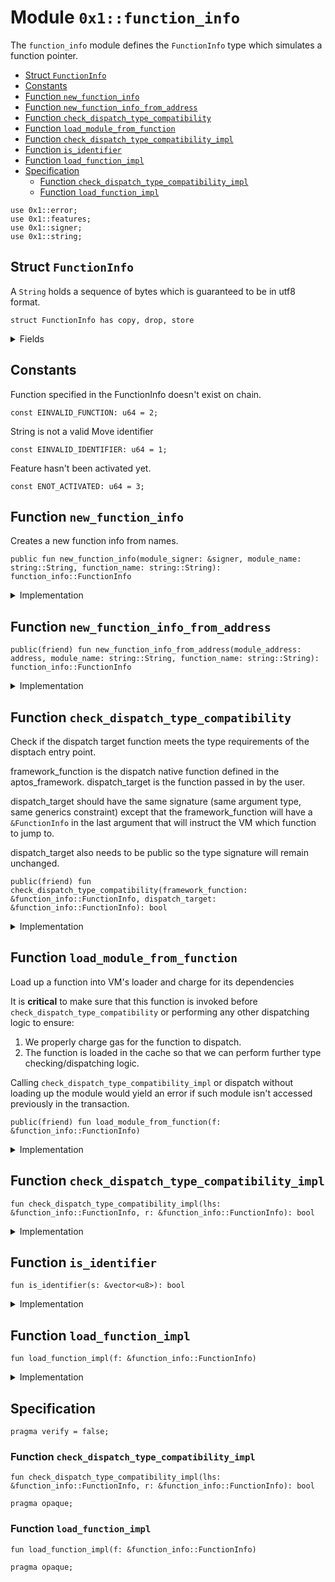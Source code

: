 
<a id="0x1_function_info"></a>

# Module `0x1::function_info`

The <code>function_info</code> module defines the <code>FunctionInfo</code> type which simulates a function pointer.


-  [Struct `FunctionInfo`](#0x1_function_info_FunctionInfo)
-  [Constants](#@Constants_0)
-  [Function `new_function_info`](#0x1_function_info_new_function_info)
-  [Function `new_function_info_from_address`](#0x1_function_info_new_function_info_from_address)
-  [Function `check_dispatch_type_compatibility`](#0x1_function_info_check_dispatch_type_compatibility)
-  [Function `load_module_from_function`](#0x1_function_info_load_module_from_function)
-  [Function `check_dispatch_type_compatibility_impl`](#0x1_function_info_check_dispatch_type_compatibility_impl)
-  [Function `is_identifier`](#0x1_function_info_is_identifier)
-  [Function `load_function_impl`](#0x1_function_info_load_function_impl)
-  [Specification](#@Specification_1)
    -  [Function `check_dispatch_type_compatibility_impl`](#@Specification_1_check_dispatch_type_compatibility_impl)
    -  [Function `load_function_impl`](#@Specification_1_load_function_impl)


<pre><code>use 0x1::error;
use 0x1::features;
use 0x1::signer;
use 0x1::string;
</code></pre>



<a id="0x1_function_info_FunctionInfo"></a>

## Struct `FunctionInfo`

A <code>String</code> holds a sequence of bytes which is guaranteed to be in utf8 format.


<pre><code>struct FunctionInfo has copy, drop, store
</code></pre>



<details>
<summary>Fields</summary>


<dl>
<dt>
<code>module_address: address</code>
</dt>
<dd>

</dd>
<dt>
<code>module_name: string::String</code>
</dt>
<dd>

</dd>
<dt>
<code>function_name: string::String</code>
</dt>
<dd>

</dd>
</dl>


</details>

<a id="@Constants_0"></a>

## Constants


<a id="0x1_function_info_EINVALID_FUNCTION"></a>

Function specified in the FunctionInfo doesn't exist on chain.


<pre><code>const EINVALID_FUNCTION: u64 &#61; 2;
</code></pre>



<a id="0x1_function_info_EINVALID_IDENTIFIER"></a>

String is not a valid Move identifier


<pre><code>const EINVALID_IDENTIFIER: u64 &#61; 1;
</code></pre>



<a id="0x1_function_info_ENOT_ACTIVATED"></a>

Feature hasn't been activated yet.


<pre><code>const ENOT_ACTIVATED: u64 &#61; 3;
</code></pre>



<a id="0x1_function_info_new_function_info"></a>

## Function `new_function_info`

Creates a new function info from names.


<pre><code>public fun new_function_info(module_signer: &amp;signer, module_name: string::String, function_name: string::String): function_info::FunctionInfo
</code></pre>



<details>
<summary>Implementation</summary>


<pre><code>public fun new_function_info(
    module_signer: &amp;signer,
    module_name: String,
    function_name: String,
): FunctionInfo &#123;
    new_function_info_from_address(
        signer::address_of(module_signer),
        module_name,
        function_name,
    )
&#125;
</code></pre>



</details>

<a id="0x1_function_info_new_function_info_from_address"></a>

## Function `new_function_info_from_address`



<pre><code>public(friend) fun new_function_info_from_address(module_address: address, module_name: string::String, function_name: string::String): function_info::FunctionInfo
</code></pre>



<details>
<summary>Implementation</summary>


<pre><code>public(friend) fun new_function_info_from_address(
    module_address: address,
    module_name: String,
    function_name: String,
): FunctionInfo &#123;
    assert!(
        is_identifier(string::bytes(&amp;module_name)),
        EINVALID_IDENTIFIER
    );
    assert!(
        is_identifier(string::bytes(&amp;function_name)),
        EINVALID_IDENTIFIER
    );
    FunctionInfo &#123;
        module_address,
        module_name,
        function_name,
    &#125;
&#125;
</code></pre>



</details>

<a id="0x1_function_info_check_dispatch_type_compatibility"></a>

## Function `check_dispatch_type_compatibility`

Check if the dispatch target function meets the type requirements of the disptach entry point.

framework_function is the dispatch native function defined in the aptos_framework.
dispatch_target is the function passed in by the user.

dispatch_target should have the same signature (same argument type, same generics constraint) except
that the framework_function will have a <code>&amp;FunctionInfo</code> in the last argument that will instruct the VM which
function to jump to.

dispatch_target also needs to be public so the type signature will remain unchanged.


<pre><code>public(friend) fun check_dispatch_type_compatibility(framework_function: &amp;function_info::FunctionInfo, dispatch_target: &amp;function_info::FunctionInfo): bool
</code></pre>



<details>
<summary>Implementation</summary>


<pre><code>public(friend) fun check_dispatch_type_compatibility(
    framework_function: &amp;FunctionInfo,
    dispatch_target: &amp;FunctionInfo,
): bool &#123;
    assert!(
        features::dispatchable_fungible_asset_enabled(),
        error::aborted(ENOT_ACTIVATED)
    );
    load_function_impl(dispatch_target);
    check_dispatch_type_compatibility_impl(framework_function, dispatch_target)
&#125;
</code></pre>



</details>

<a id="0x1_function_info_load_module_from_function"></a>

## Function `load_module_from_function`

Load up a function into VM's loader and charge for its dependencies

It is **critical** to make sure that this function is invoked before <code>check_dispatch_type_compatibility</code>
or performing any other dispatching logic to ensure:
1. We properly charge gas for the function to dispatch.
2. The function is loaded in the cache so that we can perform further type checking/dispatching logic.

Calling <code>check_dispatch_type_compatibility_impl</code> or dispatch without loading up the module would yield an error
if such module isn't accessed previously in the transaction.


<pre><code>public(friend) fun load_module_from_function(f: &amp;function_info::FunctionInfo)
</code></pre>



<details>
<summary>Implementation</summary>


<pre><code>public(friend) fun load_module_from_function(f: &amp;FunctionInfo) &#123;
    load_function_impl(f)
&#125;
</code></pre>



</details>

<a id="0x1_function_info_check_dispatch_type_compatibility_impl"></a>

## Function `check_dispatch_type_compatibility_impl`



<pre><code>fun check_dispatch_type_compatibility_impl(lhs: &amp;function_info::FunctionInfo, r: &amp;function_info::FunctionInfo): bool
</code></pre>



<details>
<summary>Implementation</summary>


<pre><code>native fun check_dispatch_type_compatibility_impl(lhs: &amp;FunctionInfo, r: &amp;FunctionInfo): bool;
</code></pre>



</details>

<a id="0x1_function_info_is_identifier"></a>

## Function `is_identifier`



<pre><code>fun is_identifier(s: &amp;vector&lt;u8&gt;): bool
</code></pre>



<details>
<summary>Implementation</summary>


<pre><code>native fun is_identifier(s: &amp;vector&lt;u8&gt;): bool;
</code></pre>



</details>

<a id="0x1_function_info_load_function_impl"></a>

## Function `load_function_impl`



<pre><code>fun load_function_impl(f: &amp;function_info::FunctionInfo)
</code></pre>



<details>
<summary>Implementation</summary>


<pre><code>native fun load_function_impl(f: &amp;FunctionInfo);
</code></pre>



</details>

<a id="@Specification_1"></a>

## Specification



<pre><code>pragma verify &#61; false;
</code></pre>



<a id="@Specification_1_check_dispatch_type_compatibility_impl"></a>

### Function `check_dispatch_type_compatibility_impl`


<pre><code>fun check_dispatch_type_compatibility_impl(lhs: &amp;function_info::FunctionInfo, r: &amp;function_info::FunctionInfo): bool
</code></pre>




<pre><code>pragma opaque;
</code></pre>



<a id="@Specification_1_load_function_impl"></a>

### Function `load_function_impl`


<pre><code>fun load_function_impl(f: &amp;function_info::FunctionInfo)
</code></pre>




<pre><code>pragma opaque;
</code></pre>


[move-book]: https://aptos.dev/move/book/SUMMARY
